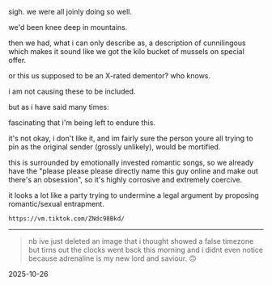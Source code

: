 sigh. we were all joinly doing so well.  

we'd been knee deep in mountains.  

then we had, what i can only describe as, a description of cunnilingous which makes it sound like we got the kilo bucket of mussels on special offer.  

or this us supposed to be an X-rated dementor? who knows.  

i am not causing these to be included.  

but as i have said many times:

fascinating that i'm being left to endure this.  

it's not okay, i don't like it, and im fairly sure the person youre all trying to pin as the original sender (grossly unlikely), would be mortified.  

this is surrounded by emotionally invested romantic songs, so we already have the "please please please directly name this guy online and make out there's an obsession", so it's highly corrosive and extremely coercive.  

it looks a lot like a party trying to undermine a legal argument by proposing romantic/sexual entrapment.  

`https://vm.tiktok.com/ZNdc98Bkd/`

---

> nb ive just deleted an image that i thought showed a false timezone but tirns out the clocks went bsck this morning and i didnt even notice because adrenaline is my new lord and saviour. 🙃

2025-10-26

